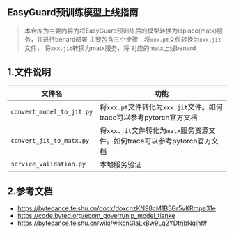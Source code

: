 ## EasyGuard预训练模型上线指南

> 本仓库为主要内容为将EasyGuard预训练后的模型转换为laplace(matx)服务，并进行benard部署
> 主要包含三个步骤：将`xxx.pt`文件转换为`xxx.jit`文件， 将`xxx.jit`转换为matx服务，将
> 对应的matx上线benard

## 1.文件说明

| 文件名                      |功能|
|--------------------------|---|
| `convert_model_to_jit.py` |将`xxx.pt`文件转化为`xxx.jit`文件。如何trace可以参考pytorch官方文档|
| `convert_jit_to_matx.py` |将`xxx.jit`文件转化为`matx`服务资源文件。如何trace可以参考pytorch官方文档|
| `service_validation.py`  |本地服务验证|

## 2.参考文档
- https://bytedance.feishu.cn/docx/doxcnzKN98cM1B5Gr5yKRmpa31e
- https://code.byted.org/ecom_govern/nlp_model_tianke
- https://bytedance.feishu.cn/wiki/wikcnGlaLxBw9Lq2YDtrjbNqIhf#